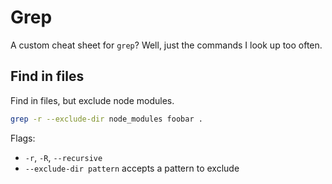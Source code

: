 # Grep

A custom cheat sheet for `grep`? Well, just the commands I look up too often.

## Find in files

Find in files, but exclude node modules.

```sh
grep -r --exclude-dir node_modules foobar .
```

Flags:

- `-r`, `-R`, `--recursive`
- `--exclude-dir pattern` accepts a pattern to exclude

